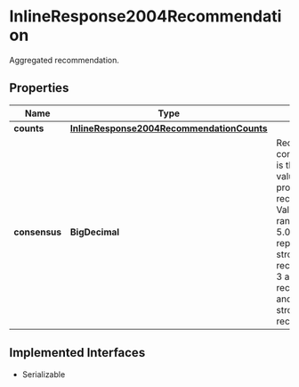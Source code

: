 

# InlineResponse2004Recommendation

Aggregated recommendation.

## Properties

Name | Type | Description | Notes
------------ | ------------- | ------------- | -------------
**counts** | [**InlineResponse2004RecommendationCounts**](InlineResponse2004RecommendationCounts.md) |  |  [optional]
**consensus** | **BigDecimal** | Recommendation consensus, which is the average value of all provided recommendations. Values are in the range from 1.0 to 5.0, whereby 1 represents the strongest buy recommendation, 3 a hold (neutral) recommendation and 5 the strongest sell recommendation. |  [optional]


## Implemented Interfaces

* Serializable


